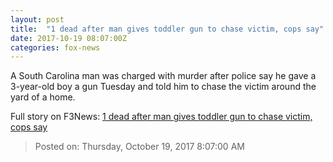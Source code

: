 ```yaml
---
layout: post
title:  "1 dead after man gives toddler gun to chase victim, cops say"
date: 2017-10-19 08:07:00Z
categories: fox-news
---
```


A South Carolina man was charged with murder after police say he gave a 3-year-old boy a gun Tuesday and told him to chase the victim around the yard of a home.


Full story on F3News: [1 dead after man gives toddler gun to chase victim, cops say](http://www.f3nws.com/n/AHBHrC)

> Posted on: Thursday, October 19, 2017 8:07:00 AM
